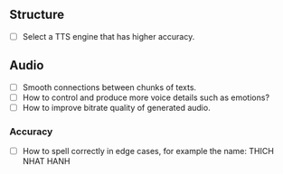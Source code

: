 ## Structure
- [ ] Select a TTS engine that has higher accuracy.

## Audio
- [ ] Smooth connections between chunks of texts.
- [ ] How to control and produce more voice details such as emotions?
- [ ] How to improve bitrate quality of generated audio.

### Accuracy
- [ ] How to spell correctly in edge cases, for example the name: THICH NHAT HANH

